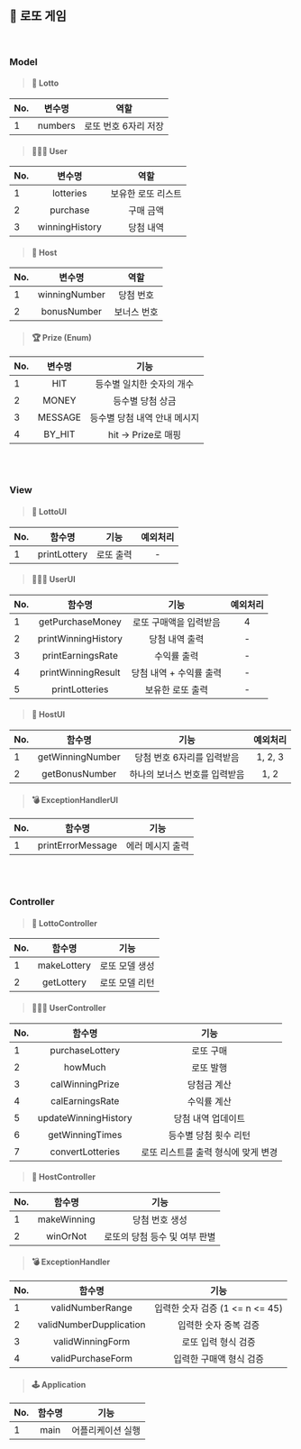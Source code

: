 ## 🎱 로또 게임

<br/>

### Model

>#### 🎰 Lotto
| No. |   변수명   |      역할      |
|-----|:-------:|:------------:|
| 1   | numbers | 로또 번호 6자리 저장 |       

>#### 🧑🏻‍💻 User
| No. |      변수명       |     역할     |   
|-----|:--------------:|:----------:|
| 1   |   lotteries    | 보유한 로또 리스트 |
| 2   | purchase | 구매 금액|
| 3   | winningHistory |   당첨 내역    |



>#### 🏦 Host
| No. |      변수명       |  역할   |   
|-----|:--------------:|:-----:|
| 1   | winningNumber  | 당첨 번호 |
| 2   |bonusNumber|보너스 번호|

>#### 🏆 Prize (Enum)
| No. |   변수명   |        기능        | 
|-----|:-------:|:----------------:|
| 1   |   HIT   |  등수별 일치한 숫자의 개수  |
| 2   |  MONEY  |    등수별 당첨 상금     |
| 3   | MESSAGE | 등수별 당첨 내역 안내 메시지 |
| 4   | BY_HIT  | hit -> Prize로 매핑 |



<br/></br>



### View

> #### 🎰 LottoUI
| No. |       함수명       |      기능      | 예외처리 |
|-----|:---------------:|:------------:|:----:|
| 1   |  printLottery   |    로또 출력     |  -   |


> #### 🧑🏻‍💻 UserUI
| No. |         함수명         |       기능       |  예외처리   |
|-----|:-------------------:|:--------------:|:-------:|
| 1   |  getPurchaseMoney   | 로또 구매액을 입력받음 |  4   |
| 2   | printWinningHistory |    당첨 내역 출력    |    -    |
| 3   |  printEarningsRate  |     수익률 출력     |    -    |
| 4   | printWinningResult  | 당첨 내역 + 수익률 출력 |    -    |
| 5   |   printLotteries    | 보유한 로또 출력 | - |

>#### 🏦 HostUI
| No. |         함수명         |       기능       |  예외처리   |
|-----|:-------------------:|:--------------:|:-------:|
| 1   |  getWinningNumber   | 당첨 번호 6자리를 입력받음  | 1, 2, 3 |
| 2   |   getBonusNumber    | 하나의 보너스 번호를 입력받음 |  1, 2   |


>#### 💣 ExceptionHandlerUI
| No. |        함수명        |            기능            |
|-----|:-----------------:|:------------------------:|
| 1   | printErrorMessage | 에러 메시지 출력 |

<br/></br>

### Controller

>#### 🎰 LottoController
| No. |     함수명     |    기능    |
|-----|:-----------:|:--------:|
| 1   | makeLottery | 로또 모델 생성 |
| 2   | getLottery  | 로또 모델 리턴 |


>#### 🧑🏻‍💻 UserController
| No. |         함수명          |           기능         |  
|-----|:--------------------:|:--------------------:|
| 1   |   purchaseLottery    |         로또 구매        |
| 2   |       howMuch        |         로또 발행        |
| 3   |   calWinningPrize    |         당첨금 계산       |
| 4   |   calEarningsRate    |         수익률 계산       |
| 5   | updateWinningHistory |       당첨 내역 업데이트     |
| 6   |   getWinningTimes    |      등수별 당첨 횟수 리턴    |
| 7   | convertLotteries | 로또 리스트를 출력 형식에 맞게 변경 |


>#### 🏦 HostController
| No. |      함수명      |          기능          |  
|-----|:-------------:|:--------------------:|
| 1   |  makeWinning  |       당첨 번호 생성       |
| 2   |   winOrNot    |  로또의 당첨 등수 및 여부 판별   |

>#### 💣 ExceptionHandler
| No. |           함수명           |            기능            |
|-----|:-----------------------:|:------------------------:|
| 1   |    validNumberRange     | 입력한 숫자 검증 (1 <= n <= 45) |
| 2   | validNumberDupplication |       입력한 숫자 중복 검증       |
| 3   |    validWinningForm     |       로또 입력 형식 검증        |
| 4   |    validPurchaseForm    |      입력한 구매액 형식 검증       |



>#### 🕹 Application
| No. |       함수명       |    기능     |  
|-----|:---------------:|:---------:|
| 1   |      main       | 어플리케이션 실행 | 
